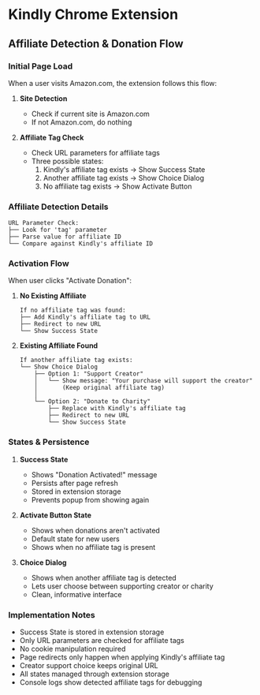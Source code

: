 # Kindly Chrome Extension

## Affiliate Detection & Donation Flow

### Initial Page Load

When a user visits Amazon.com, the extension follows this flow:

1. **Site Detection**
   - Check if current site is Amazon.com
   - If not Amazon.com, do nothing

2. **Affiliate Tag Check**
   - Check URL parameters for affiliate tags
   - Three possible states:
     1. Kindly's affiliate tag exists → Show Success State
     2. Another affiliate tag exists → Show Choice Dialog
     3. No affiliate tag exists → Show Activate Button

### Affiliate Detection Details

```
URL Parameter Check:
├── Look for 'tag' parameter
├── Parse value for affiliate ID
└── Compare against Kindly's affiliate ID
```

### Activation Flow

When user clicks "Activate Donation":

1. **No Existing Affiliate**
   ```
   If no affiliate tag was found:
   ├── Add Kindly's affiliate tag to URL
   ├── Redirect to new URL
   └── Show Success State
   ```

2. **Existing Affiliate Found**
   ```
   If another affiliate tag exists:
   └── Show Choice Dialog
       ├── Option 1: "Support Creator"
       │   └── Show message: "Your purchase will support the creator"
       │       (Keep original affiliate tag)
       │
       └── Option 2: "Donate to Charity"
           ├── Replace with Kindly's affiliate tag
           ├── Redirect to new URL
           └── Show Success State
   ```

### States & Persistence

1. **Success State**
   - Shows "Donation Activated!" message
   - Persists after page refresh
   - Stored in extension storage
   - Prevents popup from showing again

2. **Activate Button State**
   - Shows when donations aren't activated
   - Default state for new users
   - Shows when no affiliate tag is present

3. **Choice Dialog**
   - Shows when another affiliate tag is detected
   - Lets user choose between supporting creator or charity
   - Clean, informative interface

### Implementation Notes

- Success State is stored in extension storage
- Only URL parameters are checked for affiliate tags
- No cookie manipulation required
- Page redirects only happen when applying Kindly's affiliate tag
- Creator support choice keeps original URL
- All states managed through extension storage
- Console logs show detected affiliate tags for debugging
